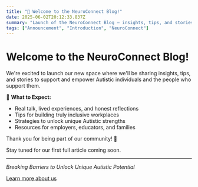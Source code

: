 ```yaml
---
title: "🚀 Welcome to the NeuroConnect Blog!"
date: 2025-06-02T20:12:33.837Z
summary: "Launch of the NeuroConnect Blog — insights, tips, and stories to empower Autistic individuals and their supporters."
tags: ["Announcement", "Introduction", "NeuroConnect"]
---
```


# Welcome to the NeuroConnect Blog!

We're excited to launch our new space where we'll be sharing insights, tips, and stories to support and empower Autistic individuals and the people who support them.

🌟 **What to Expect:**

* Real talk, lived experiences, and honest reflections
* Tips for building truly inclusive workplaces
* Strategies to unlock unique Autistic strengths
* Resources for employers, educators, and families

Thank you for being part of our community! 💙

Stay tuned for our first full article coming soon.

---

*Breaking Barriers to Unlock Unique Autistic Potential*

[Learn more about us](https://neuroconnect.ie)

